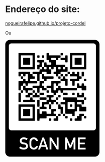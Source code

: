 # Endereço do site: 
[nogueirafelipe.github.io/projeto-cordel](https://nogueirafelipe.github.io/projeto-cordel/)

Ou

![QR Code](https://github.com/nogueirafelipe/projeto-cordel/blob/main/imagens/qr-code.png)
